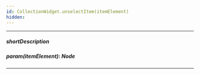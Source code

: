 ```yaml
---
id: CollectionWidget.unselectItem(itemElement)
hidden: 
---
```

---
##### shortDescription

##### param(itemElement): Node

---
